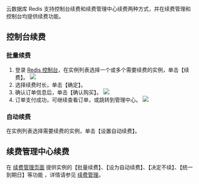 云数据库 Redis 支持控制台续费和续费管理中心续费两种方式，并在续费管理和控制台均提供续费功能。

## 控制台续费
### 批量续费
1. 登录 [Redis 控制台](https://console.cloud.tencent.com/redis)，在实例列表选择一个或多个需要续费的实例，单击【续费】。
![](https://main.qcloudimg.com/raw/322a82877ba56640fc36b857227d014d.png)
2. 选择续费时长，单击【确定】。
3. 确认订单信息后，单击【确认购买】。
![](https://main.qcloudimg.com/raw/8bd65a4cc410c2a72f689777e86a227f.png)
4. 订单支付成功，可继续查看订单，或跳转到管理中心。
![](https://main.qcloudimg.com/raw/7552dc832a99ef91c8a5ae5e392799ba.png)

### 自动续费
在实例列表选择需要续费的实例，单击【设置自动续费】。

## 续费管理中心续费
 在 [续费管理页面](https://console.cloud.tencent.com/account/renewal) 提供实例的【批量续费】、【设为自动续费】、【决定不续】、【统一到期日】等功能 ，详情请参见 [续费管理](https://cloud.tencent.com/document/product/555/7454)。

